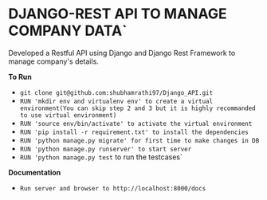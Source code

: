 # DJANGO-REST API TO MANAGE COMPANY DATA`
  Developed a Restful API using Django and Django Rest Framework to manage company's details.

**To Run**
* `git clone git@github.com:shubhamrathi97/Django_API.git`
* `RUN 'mkdir env and virtualenv env' to create a virtual environment(You can skip step 2 and 3 but it is highly recommanded to use virtual environment)`
* `RUN 'source env/bin/activate' to activate the virtual environment`
* `RUN 'pip install -r requirement.txt' to install the dependencies`
* `RUN 'python manage.py migrate' for first time to make changes in DB`
* `RUN 'python manage.py runserver' to start server`
* `RUN 'python manage.py test` to run the testcases`

**Documentation**
* `Run server and browser to http://localhost:8000/docs`
